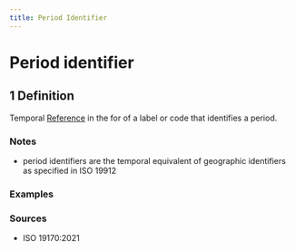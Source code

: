 ```yaml
---
title: Period Identifier 
---
```


# Period identifier 

## 1 Definition

Temporal [Reference](../reference) in the for of a label or code that identifies a period.

### Notes 
- period identifiers are the temporal equivalent of geographic identifiers as specified in ISO 19912

### Examples 

### Sources
- ISO 19170:2021
